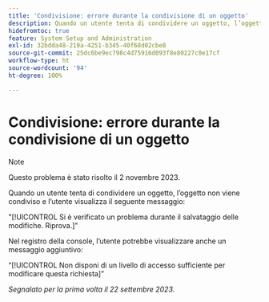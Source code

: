 ```yaml
---
title: 'Condivisione: errore durante la condivisione di un oggetto'
description: Quando un utente tenta di condividere un oggetto, l’oggetto non viene condiviso e l’utente visualizza un messaggio di errore.
hidefromtoc: true
feature: System Setup and Administration
exl-id: 32bdda48-219a-4251-b345-40f68d02cbe8
source-git-commit: 25dc6be9ec798c4d75916d093f8e80227c0e17cf
workflow-type: ht
source-wordcount: '94'
ht-degree: 100%

---
```


# Condivisione: errore durante la condivisione di un oggetto

>[!NOTE]
>
>Questo problema è stato risolto il 2 novembre 2023.

Quando un utente tenta di condividere un oggetto, l’oggetto non viene condiviso e l’utente visualizza il seguente messaggio:

&quot;[!UICONTROL Si è verificato un problema durante il salvataggio delle modifiche. Riprova.]&quot;

Nel registro della console, l’utente potrebbe visualizzare anche un messaggio aggiuntivo:

“[!UICONTROL Non disponi di un livello di accesso sufficiente per modificare questa richiesta]”

_Segnalato per la prima volta il 22 settembre 2023._
